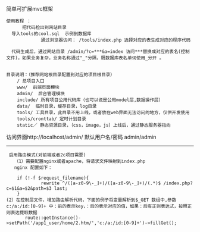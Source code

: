 简单可扩展mvc框架



    使用教程 ： 
          把代码检出到网站目录
	  导入tools的cool.sql  示例到数据库
                 通过浏览器访问： /tools/index.php 选择对应的表生成对应的程序代码
       
	  代码生成后，通过网站目录 /admin/?c=***&a=index 访问***替换成对应的表名(控制文件)，如果业务复杂，业务名称通过"_"分隔，既数据库表名单词使用_分开 。


    目录说明：（推荐网站根目录配置到对应的项目根目录）
	    / 总项目入口
		www/  前端页面模块 
		admin/  后台管理模块	
		include/ 所有项目公用代码库（也可以说是公用model层,数据操作层）
		data/  临时目录，缓存目录，log目录
		tools/ 工具目录，此目录不用上线，或者放在web界面无法访问的地方，仅供开发使用 
		tools/cronttab/ 定时计划目录
		static／ 静态资源目录，｛css，image，js｝上线后，通过静态服务器指向
     
  访问界面http://localhost/admin/ 默认用户名/密码 admin/admin






-----------------------------------------------------------------------

     启用路由模式(对前端或者2c项目需要)
       （1）需要配置nginx或者apache，将请求文件映射到index.php
       nginx 配置如下：
       
        if (!-f $request_filename){
                 rewrite ^/([a-z0-9\-_]+)/([a-z0-9\-_]+)/(.*)$ /index.php?c=$1&a=$2&path=$3 last;
        }
	(2）在控制层文件，增加路由解析代码，下面的例子将变量解析到$_GET 数组中,参数c:/a:/id:[0-9]+ 中：前的表示key，：后的表示对应的值，如果：后有正则表达式，按照正则表达提取数据
	       route::getInstance()->setPath('/app1_user/home/2.htm/','c:/a:/id:[0-9]+')->fillGet();
	

